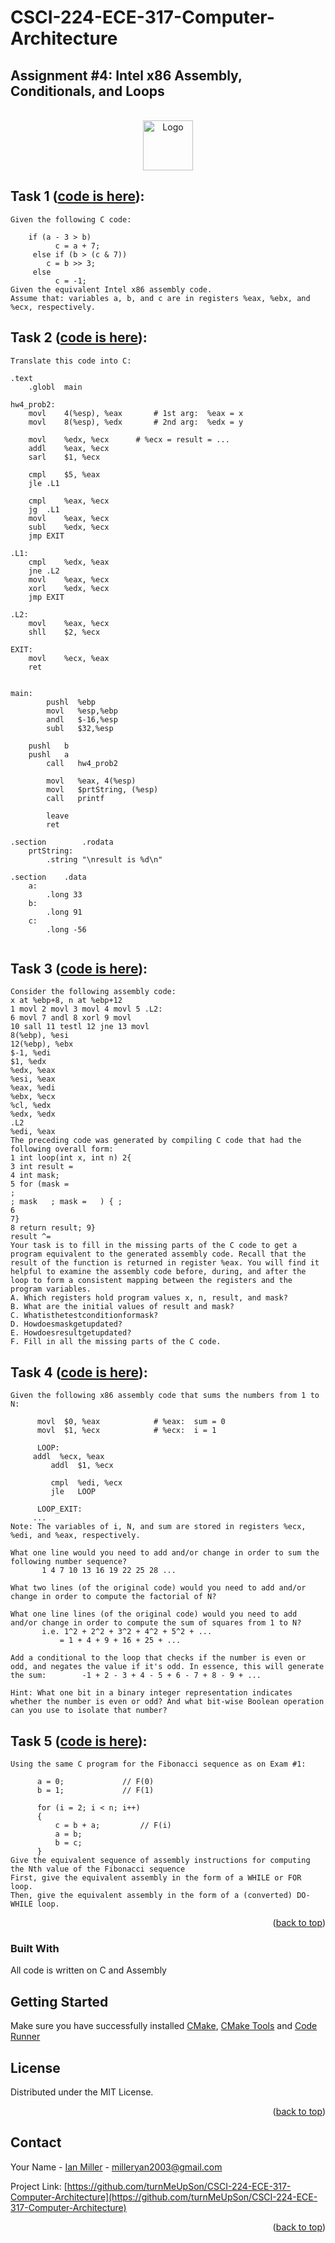 # CSCI-224-ECE-317-Computer-Architecture

## Assignment #4: Intel x86 Assembly, Conditionals, and Loops
 
<a  name="readme-top"></a>
   
<!-- PROJECT LOGO -->
<br />
<div align="center">
  <a href="https://github.com/turnMeUpSon/CSCI-224-ECE-317-Computer-Architecture">
    <img src="https://github.com/turnMeUpSon/CSCI-224-ECE-317-Computer-Architecture/blob/main/ComputerSystems.jpeg" alt="Logo" width="80" height="80">
  </a>
</div>



<!-- Task 1 -->

## Task 1 ([code is here](https://github.com/turnMeUpSon/Solved-CSCI-224-ECE-317-Computer-Architecture/blob/Intel-x86-Assembly-Conditionals-and-Loops/intel_x86_assembly_conditionals_loops_1.asm)):
```
Given the following C code:

    if (a - 3 > b)
	      c = a + 7;
	 else if (b > (c & 7))
        c = b >> 3;
	 else
	      c = -1;
Given the equivalent Intel x86 assembly code.
Assume that: variables a, b, and c are in registers %eax, %ebx, and %ecx, respectively.
```

## Task 2 ([code is here](https://github.com/turnMeUpSon/Solved-CSCI-224-ECE-317-Computer-Architecture/blob/Intel-x86-Assembly-Conditionals-and-Loops/intel_x86_assembly_conditionals_loops_2.c)):
```
Translate this code into C:

.text
	.globl	main

hw4_prob2:
	movl	4(%esp), %eax		# 1st arg:  %eax = x
	movl	8(%esp), %edx		# 2nd arg:  %edx = y

	movl	%edx, %ecx		# %ecx = result = ...
	addl	%eax, %ecx
	sarl	$1, %ecx

	cmpl	$5, %eax
	jle	.L1

	cmpl	%eax, %ecx
	jg	.L1
	movl	%eax, %ecx
	subl	%edx, %ecx
	jmp	EXIT

.L1:
	cmpl	%edx, %eax
	jne	.L2
	movl	%eax, %ecx
	xorl	%edx, %ecx
	jmp	EXIT

.L2:
	movl	%eax, %ecx
	shll	$2, %ecx

EXIT:
	movl	%ecx, %eax
	ret


main:
        pushl  %ebp
        movl   %esp,%ebp
        andl   $-16,%esp
        subl   $32,%esp

	pushl	b
	pushl	a
        call   hw4_prob2

        movl   %eax, 4(%esp)
        movl   $prtString, (%esp)
        call   printf

        leave  
        ret    

.section        .rodata
    prtString:
        .string "\nresult is %d\n"

.section	.data
	a:
		.long 33
	b:
		.long 91
	c:
		.long -56


```

## Task 3 ([code is here](https://github.com/turnMeUpSon/Solved-CSCI-224-ECE-317-Computer-Architecture/blob/Intel-x86-Assembly-Conditionals-and-Loops/intel_x86_assembly_conditionals_loops_3.c)):
```
Consider the following assembly code:
x at %ebp+8, n at %ebp+12
1 movl 2 movl 3 movl 4 movl 5 .L2:
6 movl 7 andl 8 xorl 9 movl
10 sall 11 testl 12 jne 13 movl
8(%ebp), %esi
12(%ebp), %ebx
$-1, %edi
$1, %edx
%edx, %eax
%esi, %eax
%eax, %edi
%ebx, %ecx
%cl, %edx
%edx, %edx
.L2
%edi, %eax
The preceding code was generated by compiling C code that had the following overall form:
1 int loop(int x, int n) 2{
3 int result =
4 int mask;
5 for (mask =
;
; mask   ; mask =   ) { ;
6
7}
8 return result; 9}
result ^=
Your task is to fill in the missing parts of the C code to get a program equivalent to the generated assembly code. Recall that the result of the function is returned in register %eax. You will find it helpful to examine the assembly code before, during, and after the loop to form a consistent mapping between the registers and the program variables.
A. Which registers hold program values x, n, result, and mask?
B. What are the initial values of result and mask?
C. Whatisthetestconditionformask?
D. Howdoesmaskgetupdated?
E. Howdoesresultgetupdated?
F. Fill in all the missing parts of the C code.
```

## Task 4 ([code is here](https://github.com/turnMeUpSon/Solved-CSCI-224-ECE-317-Computer-Architecture/blob/Intel-x86-Assembly-Conditionals-and-Loops/intel_x86_assembly_conditionals_loops_4.txt)):
```
Given the following x86 assembly code that sums the numbers from 1 to N:

      movl  $0, %eax			# %eax:  sum = 0
      movl  $1, %ecx			# %ecx:  i = 1

      LOOP:
	 addl  %ecx, %eax
         addl  $1, %ecx

         cmpl  %edi, %ecx
         jle   LOOP

      LOOP_EXIT:
	 ...
Note: The variables of i, N, and sum are stored in registers %ecx, %edi, and %eax, respectively.

What one line would you need to add and/or change in order to sum the following number sequence?
       1 4 7 10 13 16 19 22 25 28 ...

What two lines (of the original code) would you need to add and/or change in order to compute the factorial of N?

What one line lines (of the original code) would you need to add and/or change in order to compute the sum of squares from 1 to N?
       i.e. 1^2 + 2^2 + 3^2 + 4^2 + 5^2 + ...
           = 1 + 4 + 9 + 16 + 25 + ...

Add a conditional to the loop that checks if the number is even or odd, and negates the value if it's odd. In essence, this will generate the sum:        -1 + 2 - 3 + 4 - 5 + 6 - 7 + 8 - 9 + ...

Hint: What one bit in a binary integer representation indicates whether the number is even or odd? And what bit-wise Boolean operation can you use to isolate that number?
```

## Task 5 ([code is here](https://github.com/turnMeUpSon/Solved-CSCI-224-ECE-317-Computer-Architecture/blob/Intel-x86-Assembly-Conditionals-and-Loops/intel_x86_assembly_conditionals_loops_5.asm)):
```
Using the same C program for the Fibonacci sequence as on Exam #1:

      a = 0;			 // F(0)
      b = 1;			 // F(1)

      for (i = 2; i < n; i++)
      {
          c = b + a;		 // F(i)
          a = b;
          b = c;
      }
Give the equivalent sequence of assembly instructions for computing the Nth value of the Fibonacci sequence
First, give the equivalent assembly in the form of a WHILE or FOR loop.
Then, give the equivalent assembly in the form of a (converted) DO-WHILE loop.
```
<p  align="right">(<a  href="#readme-top">back to top</a>)</p>

  
  
  

### Built With
All code is written on C and Assembly


## Getting Started

  

Make sure you have successfully installed [CMake](https://marketplace.visualstudio.com/items?itemName=twxs.cmake), [CMake Tools](https://marketplace.visualstudio.com/items?itemName=ms-vscode.cmake-tools) and [Code Runner](https://marketplace.visualstudio.com/items?itemName=formulahendry.code-runner)


<!-- LICENSE -->

## License

  

Distributed under the MIT License.

  

<p  align="right">(<a  href="#readme-top">back to top</a>)</p>

  
  
  

<!-- CONTACT -->

## Contact

  

Your Name - [Ian Miller](https://www.linkedin.com/in/ian-miller-620a63245/) - milleryan2003@gmail.com

  

Project Link: [https://github.com/turnMeUpSon/CSCI-224-ECE-317-Computer-Architecture](https://github.com/turnMeUpSon/CSCI-224-ECE-317-Computer-Architecture)

  

<p  align="right">(<a  href="#readme-top">back to top</a>)</p>
